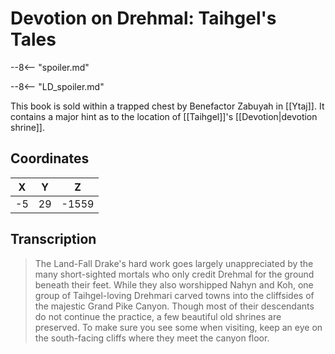  
# Devotion on Drehmal: Taihgel's Tales

--8<-- "spoiler.md"

--8<-- "LD_spoiler.md"

This book is sold within a trapped chest by Benefactor Zabuyah in [[Ytaj]]. It contains a major hint as to the location of [[Taihgel]]'s [[Devotion|devotion shrine]].

## Coordinates
| **X** | **Y** | **Z**  |
| :---: | :---: | :----: |
| -5  |  29  | -1559 |

## Transcription
> The Land-Fall Drake's hard work goes largely unappreciated by the many short-sighted mortals who only credit Drehmal for the ground beneath their feet. While they also worshipped Nahyn and Koh, one group of Taihgel-loving Drehmari carved towns into the cliffsides of the majestic Grand Pike Canyon. Though most of their descendants do not continue the practice, a few beautiful old shrines are preserved. To make sure you see some when visiting, keep an eye on the south-facing cliffs where they meet the canyon floor.
